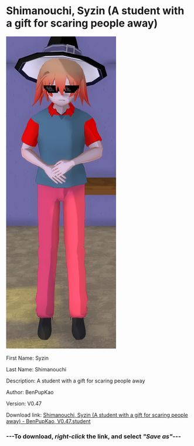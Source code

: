 # Shimanouchi, Syzin (A student with a gift for scaring people away)

<img src = "https://raw.githubusercontent.com/Arbiter1223/Daigaku-Gurashi-Custom-Students/master/Students/Files/Shimanouchi%2C%20Syzin%20(A%20student%20with%20a%20gift%20for%20scaring%20people%20away).png">

First Name: Syzin

Last Name: Shimanouchi

Description: A student with a gift for scaring people away

Author: BenPupKao

Version: V0.47

Download link: <a href="https://raw.githubusercontent.com/Arbiter1223/Daigaku-Gurashi-Custom-Students/master/Students/Files/Shimanouchi%2C%20Syzin%20(A%20student%20with%20a%20gift%20for%20scaring%20people%20away)%20-%20BenPupKao%2C%20V0.47.student">Shimanouchi, Syzin (A student with a gift for scaring people away) - BenPupKao, V0.47.student</a>

### ---**To download, _right-click_ the link, and select _"Save as"_**---
